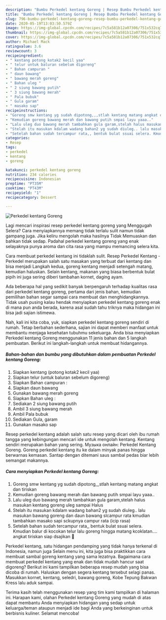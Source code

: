 ```yaml
---
description: "Bumbu Perkedel kentang Goreng | Resep Bumbu Perkedel kentang Goreng Yang Bisa Manjain Lidah"
title: "Bumbu Perkedel kentang Goreng | Resep Bumbu Perkedel kentang Goreng Yang Bisa Manjain Lidah"
slug: 796-bumbu-perkedel-kentang-goreng-resep-bumbu-perkedel-kentang-goreng-yang-bisa-manjain-lidah
date: 2020-05-19T13:03:50.579Z
image: https://img-global.cpcdn.com/recipes/7c5a581b12a07306/751x532cq70/perkedel-kentang-goreng-foto-resep-utama.jpg
thumbnail: https://img-global.cpcdn.com/recipes/7c5a581b12a07306/751x532cq70/perkedel-kentang-goreng-foto-resep-utama.jpg
cover: https://img-global.cpcdn.com/recipes/7c5a581b12a07306/751x532cq70/perkedel-kentang-goreng-foto-resep-utama.jpg
author: Michael Mack
ratingvalue: 3.6
reviewcount: 3
recipeingredient:
- " kentang potong kotak2 kecil yaa"
- " telur untuk baluran sebelum digoreng"
- " Bahan campuran "
- " daun bawang"
- " bawang merah goreng"
- " Bahan uleg "
- " 2 siung bawang putih"
- " 3 siung bawang merah"
- " Pala bubuk"
- " Gula garam"
- " masako sap"
recipeinstructions:
- "Goreng smw kentang yg sudah dipotong,,,stlah kentang matang angkat dan tiriskan"
- "Kemudian goreng bawang merah dan bawang putih smpai layu yaaa.."
- "Lalu uleg duo bawang merah tambahkan gula garam,stelah halus masukan kentang goreng uleg sampai Halus"
- "Stelah itu masukan kdalam wadang bahan2 yg sudah diuleg.. lalu masukan bawang goreng dan daun bawang slcampur rata kmudian tambahkan masako sapi sckupnya campur rata (icip rasa)"
- "Setelah bahan sudah tercampur rata,, bentuk bulat ssuai selera. Kmudian balur di kocokan telur lalu goreng hingga matang kcoklatan.... angkat tiriskan siap dsajikan 🙂"
categories:
- Resep
tags:
- perkedel
- kentang
- goreng

katakunci: perkedel kentang goreng 
nutrition: 234 calories
recipecuisine: Indonesian
preptime: "PT35M"
cooktime: "PT43M"
recipeyield: "1"
recipecategory: Dessert

---
```



![Perkedel kentang Goreng](https://img-global.cpcdn.com/recipes/7c5a581b12a07306/751x532cq70/perkedel-kentang-goreng-foto-resep-utama.jpg)

Lagi mencari inspirasi resep perkedel kentang goreng yang Menggugah Selera? Cara menyiapkannya memang tidak terlalu sulit namun tidak gampang juga. Jika keliru mengolah maka hasilnya Tidak Memuaskan dan bahkan tidak sedap. Padahal perkedel kentang goreng yang enak selayaknya punya aroma dan cita rasa yang mampu memancing selera kita.

Cara membuat perkedel kentang ini tidaklah sulit. Resep Perkedel Kentang - Perkedel merupakan salah satu masakan yang terbuat dari kentang dan bisa menjadi Langkah kedua, goreng kentang menjadi setengah matang, kemudian haluskan. Selain kentang, makanan yang biasa berbentuk bulat pipih ini juga sering diberi tambahan kornet, daging ayam.

Ada beberapa hal yang sedikit banyak berpengaruh terhadap kualitas rasa dari perkedel kentang goreng, pertama dari jenis bahan, kemudian pemilihan bahan segar sampai cara membuat dan menghidangkannya. Tidak usah pusing kalau hendak menyiapkan perkedel kentang goreng enak di mana pun anda berada, karena asal sudah tahu triknya maka hidangan ini bisa jadi sajian istimewa.


Nah, kali ini kita coba, yuk, siapkan perkedel kentang goreng sendiri di rumah. Tetap berbahan sederhana, sajian ini dapat memberi manfaat untuk membantu menjaga kesehatan tubuhmu sekeluarga. Anda bisa menyiapkan Perkedel kentang Goreng menggunakan 11 jenis bahan dan 5 langkah pembuatan. Berikut ini langkah-langkah untuk membuat hidangannya.

<!--inarticleads1-->

##### Bahan-bahan dan bumbu yang dibutuhkan dalam pembuatan Perkedel kentang Goreng:

1. Siapkan  kentang (potong kotak2 kecil yaa)
1. Siapkan  telur (untuk baluran sebelum digoreng)
1. Siapkan  Bahan campuran :
1. Siapkan  daun bawang
1. Gunakan  bawang merah goreng
1. Siapkan  Bahan uleg :
1. Sediakan  2 siung bawang putih
1. Ambil  3 siung bawang merah
1. Ambil  Pala bubuk
1. Sediakan  Gula, garam
1. Gunakan  masako sap


Resep perkedel kentang adalah salah satu resep yang dicari oleh ibu rumah tangga yang kebingungan mencari ide untuk mengolah kentang. Kentang sendiri merupakan bahan yang sering. Музыка онлайн: Perkedel Kentang Goreng. Goreng perkedel kentang itu ke dalam minyak panas hingga berwarnas kemasan. Santap dengan ditemani saus sambal pedas biar lebih semangat makannya. 

<!--inarticleads2-->

##### Cara menyiapkan Perkedel kentang Goreng:

1. Goreng smw kentang yg sudah dipotong,,,stlah kentang matang angkat dan tiriskan
1. Kemudian goreng bawang merah dan bawang putih smpai layu yaaa..
1. Lalu uleg duo bawang merah tambahkan gula garam,stelah halus masukan kentang goreng uleg sampai Halus
1. Stelah itu masukan kdalam wadang bahan2 yg sudah diuleg.. lalu masukan bawang goreng dan daun bawang slcampur rata kmudian tambahkan masako sapi sckupnya campur rata (icip rasa)
1. Setelah bahan sudah tercampur rata,, bentuk bulat ssuai selera. Kmudian balur di kocokan telur lalu goreng hingga matang kcoklatan.... angkat tiriskan siap dsajikan 🙂


Perkedel kentang, satu hidangan pendamping yang tidak hanya terkenal di Indonesia, namun juga Selain menu ini, kita juga bisa praktikkan cara membuat sambal goreng kentang yang sama lezatnya. Bagaimana cara membuat perkedel kentang yang enak dan tidak mudah hancur saat digoreng? Berikut ini kami tampilkan beberapa resep mudah yang bisa dicoba di rumah. Haluskan dengan segera kentang tersebut selagi panas. Masukkan kornet, kentang, seledri, bawang goreng, Kobe Tepung Bakwan Kress lalu aduk sampai. 

Terima kasih telah menggunakan resep yang tim kami tampilkan di halaman ini. Harapan kami, olahan Perkedel kentang Goreng yang mudah di atas dapat membantu Anda menyiapkan hidangan yang sedap untuk keluarga/teman ataupun menjadi ide bagi Anda yang berkeinginan untuk berbisnis kuliner. Selamat mencoba!
